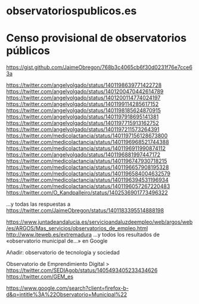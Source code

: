 # observatoriospublicos.es

# Censo provisional de observatorios públicos

https://gist.github.com/JaimeObregon/768b3c4065cb6f30d0231f76e7cce63a

https://twitter.com/angelyolgado/status/1401198639771422728
https://twitter.com/angelyolgado/status/1401200470442614789
https://twitter.com/angelyolgado/status/1401200114774024197
https://twitter.com/angelyolgado/status/1401199114285617152
https://twitter.com/angelyolgado/status/1401198185624870915
https://twitter.com/angelyolgado/status/1401197918695141381
https://twitter.com/angelyolgado/status/1401197715913162752
https://twitter.com/angelyolgado/status/1401197211573264391
https://twitter.com/medicolactancia/status/1401197156128673800
https://twitter.com/medicolactancia/status/1401196968521744388
https://twitter.com/medicolactancia/status/1401196911990874112
https://twitter.com/angelyolgado/status/1401196881997447172
https://twitter.com/medicolactancia/status/1401196747930718215
https://twitter.com/medicolactancia/status/1401196657908195328
https://twitter.com/medicolactancia/status/1401196584004632579
https://twitter.com/medicolactancia/status/1401196394531196934
https://twitter.com/medicolactancia/status/1401196057267220483
https://twitter.com/O_Kandpalleiro/status/1402536901773496322

…y todas las respuestas a https://twitter.com/JaimeObregon/status/1401183395514888198

https://www.juntadeandalucia.es/servicioandaluzdeempleo/web/argos/web/es/ARGOS/Mas_servicios/observatorios_de_empleo.html
http://www.iteweb.es/extremadura
…y todos los resultados de «observatorio municipal de…» en Google

Añadir: observatorio de tecnología y sociedad

Observatorio de Emprendimiento Digital > https://twitter.com/SEDIAgob/status/1405493405233434626
https://twitter.com/GEM_es

https://www.google.com/search?client=firefox-b-d&q=intitle%3A%22Observatorio+Municipal%22
